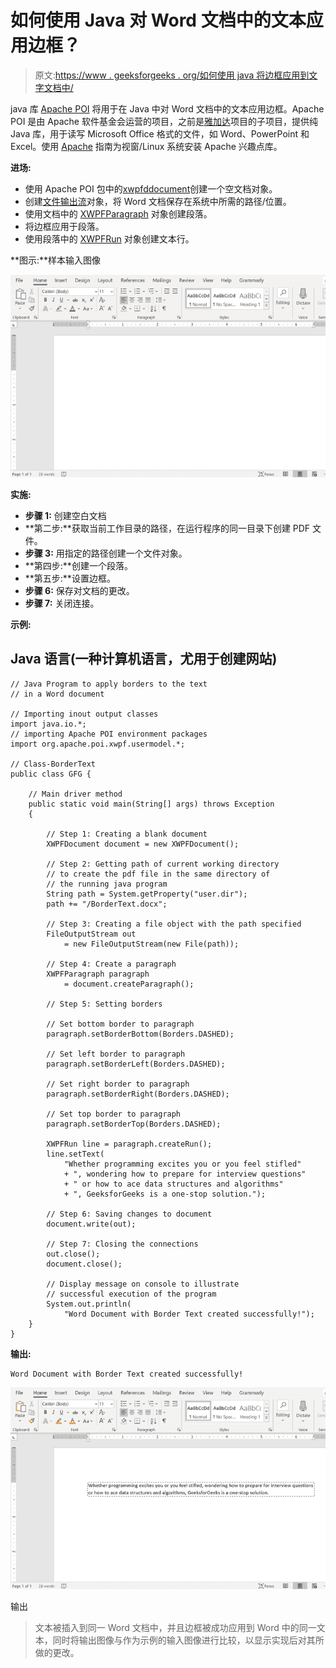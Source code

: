 # 如何使用 Java 对 Word 文档中的文本应用边框？

> 原文:[https://www . geeksforgeeks . org/如何使用 java 将边框应用到文字文档中/](https://www.geeksforgeeks.org/how-to-apply-borders-to-the-text-in-a-word-document-using-java/)

java 库 [Apache POI](https://www.geeksforgeeks.org/apache-poi-introduction/) 将用于在 Java 中对 Word 文档中的文本应用边框。Apache POI 是由 Apache 软件基金会运营的项目，之前是[雅加达](https://jakarta.apache.org/)项目的子项目，提供纯 Java 库，用于读写 Microsoft Office 格式的文件，如 Word、PowerPoint 和 Excel。使用 [Apache](https://www.geeksforgeeks.org/apache-poi-introduction/) 指南为视窗/Linux 系统安装 Apache 兴趣点库。

**进场:**

*   使用 Apache POI 包中的[xwpfddocument](https://www.geeksforgeeks.org/java-program-to-write-a-paragraph-in-a-word-document/)创建一个空文档对象。
*   创建[文件输出流](https://www.geeksforgeeks.org/creating-a-file-using-fileoutputstream/)对象，将 Word 文档保存在系统中所需的路径/位置。
*   使用文档中的 [XWPFParagraph](https://www.geeksforgeeks.org/java-program-to-write-a-paragraph-in-a-word-document/) 对象创建段落。
*   将边框应用于段落。
*   使用段落中的 [XWPFRun](https://www.geeksforgeeks.org/java-program-to-write-a-paragraph-in-a-word-document/) 对象创建文本行。

**图示:**样本输入图像

![](img/29a3179e421a9ede7b6331be3f9befcc.png)

**实施:**

*   **步骤 1:** 创建空白文档
*   **第二步:**获取当前工作目录的路径，在运行程序的同一目录下创建 PDF 文件。
*   **步骤 3:** 用指定的路径创建一个文件对象。
*   **第四步:**创建一个段落。
*   **第五步:**设置边框。
*   **步骤 6:** 保存对文档的更改。
*   **步骤 7:** 关闭连接。

**示例:**

## Java 语言(一种计算机语言，尤用于创建网站)

```
// Java Program to apply borders to the text
// in a Word document

// Importing inout output classes
import java.io.*;
// importing Apache POI environment packages
import org.apache.poi.xwpf.usermodel.*;

// Class-BorderText
public class GFG {

    // Main driver method
    public static void main(String[] args) throws Exception
    {

        // Step 1: Creating a blank document
        XWPFDocument document = new XWPFDocument();

        // Step 2: Getting path of current working directory
        // to create the pdf file in the same directory of
        // the running java program
        String path = System.getProperty("user.dir");
        path += "/BorderText.docx";

        // Step 3: Creating a file object with the path specified
        FileOutputStream out
            = new FileOutputStream(new File(path));

        // Step 4: Create a paragraph
        XWPFParagraph paragraph
            = document.createParagraph();

        // Step 5: Setting borders

        // Set bottom border to paragraph
        paragraph.setBorderBottom(Borders.DASHED);

        // Set left border to paragraph
        paragraph.setBorderLeft(Borders.DASHED);

        // Set right border to paragraph
        paragraph.setBorderRight(Borders.DASHED);

        // Set top border to paragraph
        paragraph.setBorderTop(Borders.DASHED);

        XWPFRun line = paragraph.createRun();
        line.setText(
            "Whether programming excites you or you feel stifled"
            + ", wondering how to prepare for interview questions"
            + " or how to ace data structures and algorithms"
            + ", GeeksforGeeks is a one-stop solution.");

        // Step 6: Saving changes to document
        document.write(out);

        // Step 7: Closing the connections
        out.close();
        document.close();

        // Display message on console to illustrate
        // successful execution of the program
        System.out.println(
            "Word Document with Border Text created successfully!");
    }
}
```

**输出:**

```
Word Document with Border Text created successfully!
```

![](img/284fbb02362addab441308c31a6b6fe9.png)

输出

> 文本被插入到同一 Word 文档中，并且边框被成功应用到 Word 中的同一文本，同时将输出图像与作为示例的输入图像进行比较，以显示实现后对其所做的更改。
